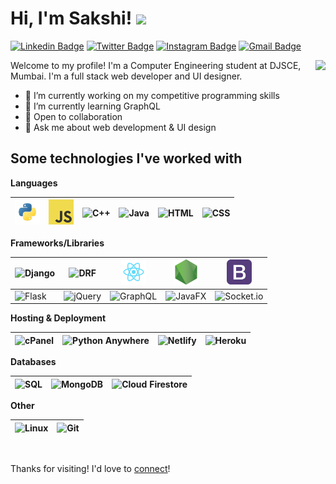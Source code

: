 
# Hi, I'm Sakshi! <img src="https://media.giphy.com/media/hvRJCLFzcasrR4ia7z/giphy.gif" width="35px">
[![Linkedin Badge](https://img.shields.io/badge/-sakshi--uppoor-blue?logo=linkedin)](https://www.linkedin.com/in/sakshi-uppoor/)
[![Twitter Badge](https://img.shields.io/badge/-VisualCoder-1ca0f1?logo=twitter&logoColor=white)](https://twitter.com/VisualCoder)
[![Instagram Badge](https://img.shields.io/badge/-airiadne-4f58ca?logo=instagram&logoColor=white)](https://www.instagram.com/airiadne/?hl=en)
[![Gmail Badge](https://img.shields.io/badge/-sakshiuppoor%40gmail.com-red?logo=gmail&logoColor=white)](mailto:sakshiuppoor@gmail.com)

<img align="right" src="https://media.tenor.com/images/a8112d7d456869eea83af990bb91894c/tenor.gif">
Welcome to my profile! I'm a Computer Engineering student at DJSCE, Mumbai. I'm a full stack web developer and UI designer. 

- 🔭 I’m currently working on my competitive programming skills
- 🌱 I’m currently learning GraphQL
- 🤝 Open to collaboration
- 💬 Ask me about web development & UI design

## Some technologies I've worked with

**Languages**

<img title="Python" alt="Python" width="40px" src="https://raw.githubusercontent.com/github/explore/master/topics/python/python.png" />|<img alt="JS" title="JavaScript" width="40px" src="https://raw.githubusercontent.com/github/explore/master/topics/javascript/javascript.png">|<img title="C++" alt="C++" width="40px" src="https://upload.wikimedia.org/wikipedia/commons/thumb/1/18/ISO_C%2B%2B_Logo.svg/1200px-ISO_C%2B%2B_Logo.svg.png">|<img title="Java" alt="Java" width="40px" src="https://logoeps.com/wp-content/uploads/2011/06/java-logo-vector.png">|<img title="HTML" alt="HTML" width="40px" src="https://www.w3.org/html/logo/downloads/HTML5_Badge_512.png">|<img title="CSS" alt="CSS" width="40px" src="https://www.pngix.com/pngfile/big/193-1937198_image-result-for-css3-icon-css-logo-transparent.png">
|--|--|--|--|--|--|

**Frameworks/Libraries**

<img title="Django" alt="Django" height="30px" src="https://twilio-cms-prod.s3.amazonaws.com/original_images/django-dark.png">|<img title="Django Rest Framework" alt="DRF" width="45px" src="https://storage.googleapis.com/cw-p1w5jpim0sdhkccw8gr/media/blog-images/drf-logo2.png">|<img title="React" alt="React" width="40px" src="https://raw.githubusercontent.com/github/explore/master/topics/react/react.png">|<img title="Node" alt="Node" width="40px" src="https://raw.githubusercontent.com/github/explore/80688e429a7d4ef2fca1e82350fe8e3517d3494d/topics/nodejs/nodejs.png">|<img title="Bootstrap" alt="Bootstrap" width="40px" src="https://raw.githubusercontent.com/github/explore/master/topics/bootstrap/bootstrap.png">
|--|--|--|--|--|
<img title="Flask" alt="Flask" height="40px" src="https://miro.medium.com/max/438/1*0G5zu7CnXdMT9pGbYUTQLQ.png">|<img title="jQuery" alt="jQuery" width="40px" src="https://res.cloudinary.com/penname/image/fetch/https://miro.medium.com/max/570/1*QR2SBNwG75LyY5uwqWpN3A.png">|<img title="GrahpQL" alt="GraphQL" width="40px" src="https://upload.wikimedia.org/wikipedia/commons/thumb/1/17/GraphQL_Logo.svg/1200px-GraphQL_Logo.svg.png">|<img title="JavaFX" alt="JavaFX" width="40px" src="https://static.wixstatic.com/media/2724b2_a4c660815dde4271be00cb7e9b9cae2c~mv2.png/v1/fit/w_605%2Ch_533%2Cal_c/file.png">|<img title="Socket.io" alt="Socket.io" width="40px" src="https://upload.wikimedia.org/wikipedia/commons/9/96/Socket-io.svg">

**Hosting & Deployment**

|<img title="cPanel" alt="cPanel" width="40px" src="https://cloudfitters.com/wp-content/uploads/2020/10/371-3713175_cpanel-hosting-customer-solution-icon.jpg">|<img title="Python Anywhere" alt="Python Anywhere" height="40px" src="https://encrypted-tbn0.gstatic.com/images?q=tbn:ANd9GcTOXKdQMsGfjwn9UiAo6xmwNLWa7YO9qYFpWUlMc2YBlfhwEA6SN1Q-BtPd3f-jUmgqjw&usqp=CAU">|<img title="Netlify" alt="Netlify" width="40px" src="https://jeancochrane.com/static/images/blog/netlify-identity-dealbreakers/netlify-logo.png">|<img title="Heroku" alt="Heroku" width="40px" src="https://cdn.iconscout.com/icon/free/png-512/heroku-5-569467.png">
|--|--|--|--|

**Databases**

<img title="SQL" alt="SQL" width="60px" src="https://download.logo.wine/logo/MySQL/MySQL-Logo.wine.png">|<img title="MongoDB" alt="MongoDB" height="30px" src="https://webassets.mongodb.com/_com_assets/cms/mongodb_logo1-76twgcu2dm.png">|<img title="Cloud Firestore" alt="Cloud Firestore" width="40px" src="https://raw.githubusercontent.com/jovotech/jovo-marketplace/master/thumbnails/jovo-db-firestore.png"> <br>
|--|--|--|

**Other**

<img title="Linux" alt="Linux" width="40px" src="https://upload.wikimedia.org/wikipedia/commons/thumb/3/35/Tux.svg/1200px-Tux.svg.png">|<img title="Git" alt="Git" width="40px" src="https://avatars.githubusercontent.com/u/18133?s=200&v=4">
|--|--|
<br>

Thanks for visiting! I'd love to [connect](https://www.linkedin.com/in/sakshi-uppoor/)!
